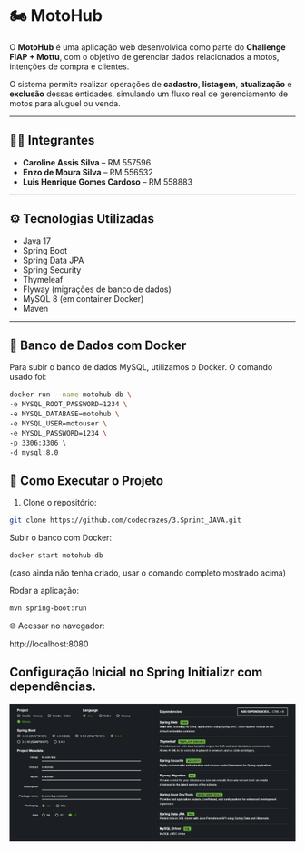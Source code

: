 # 🏍️ MotoHub

O **MotoHub** é uma aplicação web desenvolvida como parte do **Challenge FIAP + Mottu**, com o objetivo de gerenciar dados relacionados a motos, intenções de compra e clientes.

O sistema permite realizar operações de **cadastro**, **listagem**, **atualização** e **exclusão** dessas entidades, simulando um fluxo real de gerenciamento de motos para aluguel ou venda.

---

## 👨‍💻 Integrantes

- **Caroline Assis Silva** – RM 557596  
- **Enzo de Moura Silva** – RM 556532  
- **Luis Henrique Gomes Cardoso** – RM 558883  

---

## ⚙️ Tecnologias Utilizadas

- Java 17  
- Spring Boot  
- Spring Data JPA  
- Spring Security  
- Thymeleaf  
- Flyway (migrações de banco de dados)  
- MySQL 8 (em container Docker)  
- Maven  

---

## 🐳 Banco de Dados com Docker

Para subir o banco de dados MySQL, utilizamos o Docker. O comando usado foi:

```bash
docker run --name motohub-db \
-e MYSQL_ROOT_PASSWORD=1234 \
-e MYSQL_DATABASE=motohub \
-e MYSQL_USER=motouser \
-e MYSQL_PASSWORD=1234 \
-p 3306:3306 \
-d mysql:8.0
```


## 🧪 Como Executar o Projeto

1. Clone o repositório:

```bash
git clone https://github.com/codecrazes/3.Sprint_JAVA.git
```
Subir o banco com Docker:

```bash
docker start motohub-db
```
(caso ainda não tenha criado, usar o comando completo mostrado acima)

Rodar a aplicação:
```bash
mvn spring-boot:run
```
🌐 Acessar no navegador:

http://localhost:8080

## Configuração Inicial no Spring Initializr com dependências.
![Spring Initializr com dependências](Motohub_3s.png)
